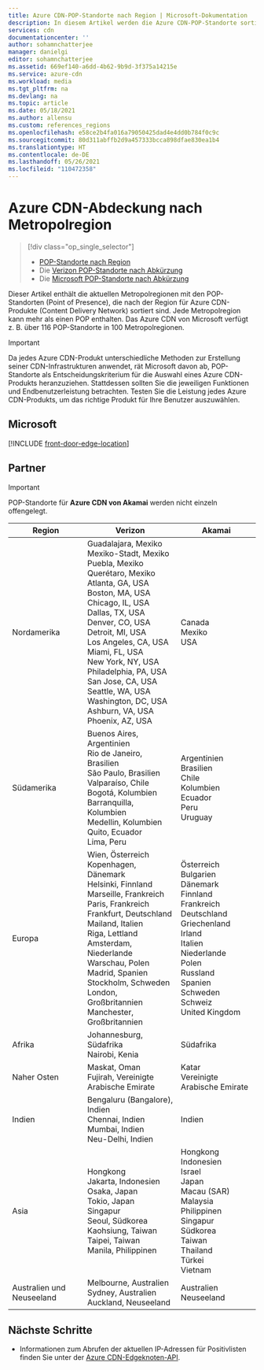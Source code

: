 ```yaml
---
title: Azure CDN-POP-Standorte nach Region | Microsoft-Dokumentation
description: In diesem Artikel werden die Azure CDN-POP-Standorte sortiert nach Region für Azure CDN-Produkte aufgelistet.
services: cdn
documentationcenter: ''
author: sohamnchatterjee
manager: danielgi
editor: sohamnchatterjee
ms.assetid: 669ef140-a6dd-4b62-9b9d-3f375a14215e
ms.service: azure-cdn
ms.workload: media
ms.tgt_pltfrm: na
ms.devlang: na
ms.topic: article
ms.date: 05/18/2021
ms.author: allensu
ms.custom: references_regions
ms.openlocfilehash: e58ce2b4fa016a79050425dad4e4dd0b784f0c9c
ms.sourcegitcommit: 80d311abffb2d9a457333bcca898dfae830ea1b4
ms.translationtype: HT
ms.contentlocale: de-DE
ms.lasthandoff: 05/26/2021
ms.locfileid: "110472358"
---
```

# <a name="azure-cdn-coverage-by-metro"></a>Azure CDN-Abdeckung nach Metropolregion 
> [!div class="op_single_selector"]
> * [POP-Standorte nach Region](cdn-pop-locations.md)
> * Die [Verizon POP-Standorte nach Abkürzung](cdn-pop-abbreviations.md)
> * Die [Microsoft POP-Standorte nach Abkürzung](microsoft-pop-abbreviations.md)
>


Dieser Artikel enthält die aktuellen Metropolregionen mit den POP-Standorten (Point of Presence), die nach der Region für Azure CDN-Produkte (Content Delivery Network) sortiert sind. Jede Metropolregion kann mehr als einen POP enthalten. Das Azure CDN von Microsoft verfügt z. B. über 116 POP-Standorte in 100 Metropolregionen. 

> [!IMPORTANT]
> Da jedes Azure CDN-Produkt unterschiedliche Methoden zur Erstellung seiner CDN-Infrastrukturen anwendet, rät Microsoft davon ab, POP-Standorte als Entscheidungskriterium für die Auswahl eines Azure CDN-Produkts heranzuziehen. Stattdessen sollten Sie die jeweiligen Funktionen und Endbenutzerleistung betrachten. Testen Sie die Leistung jedes Azure CDN-Produkts, um das richtige Produkt für Ihre Benutzer auszuwählen. 
> 

## <a name="microsoft"></a>Microsoft

[!INCLUDE [front-door-edge-location](../../includes/front-door-edge-locations.md)]

## <a name="partners"></a>Partner

> [!IMPORTANT]
> POP-Standorte für **Azure CDN von Akamai** werden nicht einzeln offengelegt.  
> 

| Region | Verizon | Akamai |
|--|--|--|
| Nordamerika | Guadalajara, Mexiko<br />Mexiko-Stadt, Mexiko<br />Puebla, Mexiko<br />Querétaro, Mexiko<br />Atlanta, GA, USA<br />Boston, MA, USA<br />Chicago, IL, USA<br />Dallas, TX, USA<br />Denver, CO, USA<br />Detroit, MI, USA<br />Los Angeles, CA, USA<br />Miami, FL, USA<br />New York, NY, USA<br />Philadelphia, PA, USA<br />San Jose, CA, USA<br />Seattle, WA, USA<br />Washington, DC, USA <br /> Ashburn, VA, USA <br /> Phoenix, AZ, USA | Canada<br />Mexiko<br />USA |
| Südamerika | Buenos Aires, Argentinien<br />Rio de Janeiro, Brasilien<br />São Paulo, Brasilien<br />Valparaíso, Chile<br />Bogotá, Kolumbien<br />Barranquilla, Kolumbien<br />Medellin, Kolumbien<br />Quito, Ecuador<br />Lima, Peru | Argentinien<br />Brasilien<br />Chile<br />Kolumbien<br />Ecuador<br />Peru<br />Uruguay |
| Europa | Wien, Österreich<br />Kopenhagen, Dänemark<br />Helsinki, Finnland<br />Marseille, Frankreich<br />Paris, Frankreich<br />Frankfurt, Deutschland<br />Mailand, Italien<br />Riga, Lettland<br />Amsterdam, Niederlande<br />Warschau, Polen<br />Madrid, Spanien<br />Stockholm, Schweden<br />London, Großbritannien <br /> Manchester, Großbritannien | Österreich<br />Bulgarien<br />Dänemark<br />Finnland<br />Frankreich<br />Deutschland<br />Griechenland<br />Irland<br />Italien<br />Niederlande<br />Polen<br />Russland<br />Spanien<br />Schweden<br />Schweiz<br />United Kingdom |
| Afrika | Johannesburg, Südafrika <br/> Nairobi, Kenia | Südafrika |
| Naher Osten | Maskat, Oman<br />Fujirah, Vereinigte Arabische Emirate | Katar<br />Vereinigte Arabische Emirate |
| Indien | Bengaluru (Bangalore), Indien<br />Chennai, Indien<br />Mumbai, Indien<br />Neu-Delhi, Indien<br /> | Indien |
| Asia | Hongkong<br />Jakarta, Indonesien<br />Osaka, Japan<br />Tokio, Japan<br />Singapur<br />Seoul, Südkorea<br />Kaohsiung, Taiwan<br />Taipei, Taiwan <br />Manila, Philippinen | Hongkong<br />Indonesien<br />Israel<br />Japan<br />Macau (SAR)<br />Malaysia<br />Philippinen<br />Singapur<br />Südkorea<br />Taiwan<br />Thailand<br />Türkei<br />Vietnam |
| Australien und Neuseeland | Melbourne, Australien<br />Sydney, Australien<br />Auckland, Neuseeland | Australien<br />Neuseeland |

## <a name="next-steps"></a>Nächste Schritte

* Informationen zum Abrufen der aktuellen IP-Adressen für Positivlisten finden Sie unter der [Azure CDN-Edgeknoten-API](/rest/api/cdn/cdn/edgenodes).
